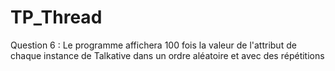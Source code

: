 # TP_Thread
Question 6 : 
Le programme affichera 100 fois la valeur de l'attribut de chaque instance de Talkative dans un ordre aléatoire et avec des répétitions
